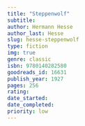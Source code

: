 ```yaml
---
title: "Steppenwolf"
subtitle: 
author: Hermann Hesse
author_last: Hesse
slug: hesse-steppenwolf
type: fiction
img: true
genre: classic
isbn: 9780140282580
goodreads_id: 16631
publish_year: 1927
pages: 256
rating: 
date_started:
date_completed:
priority: low
---
```

